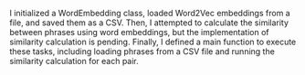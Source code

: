 I initialized a WordEmbedding class, loaded Word2Vec embeddings from a file, and saved them as a CSV. Then, I attempted to calculate the similarity between phrases using word embeddings, but the implementation of similarity calculation is pending. Finally, I defined a main function to execute these tasks, including loading phrases from a CSV file and running the similarity calculation for each pair. 
